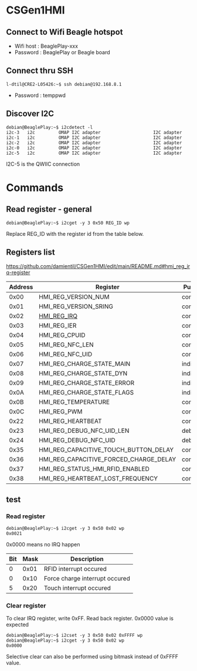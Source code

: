 # CSGen1HMI

## Connect to Wifi Beagle hotspot
* Wifi host : BeaglePlay-xxx
* Password : BeaglePlay or Beagle board

## Connect thru SSH

```
l-dtil@CRE2-L05426:~$ ssh debian@192.168.8.1
```

* Password : temppwd

## Discover I2C

```
debian@BeaglePlay:~$ i2cdetect -l
i2c-3	i2c       	OMAP I2C adapter                	I2C adapter
i2c-1	i2c       	OMAP I2C adapter                	I2C adapter
i2c-2	i2c       	OMAP I2C adapter                	I2C adapter
i2c-0	i2c       	OMAP I2C adapter                	I2C adapter
i2c-5	i2c       	OMAP I2C adapter                	I2C adapter
```

I2C-5 is the QWIIC connection


# Commands

## Read register - general

```
debian@BeaglePlay:~$ i2cget -y 3 0x50 REG_ID wp
```
Replace REG_ID with the register id from the table below.

## Registers list

https://github.com/damientil/CSGen1HMI/edit/main/README.md#hmi_reg_irq-register


| Address | Register                                | Purpose     | Tested |
|---------|-----------------------------------------|-------------|--------|
| 0x00    | HMI_REG_VERSION_NUM                     | common      | nok
| 0x01    | HMI_REG_VERSION_SRING                   | common      | nok
| 0x02    | [HMI_REG_IRQ](#test)                             | common      | ok
| 0x03    | HMI_REG_IER                             | common      | ok
| 0x04    | HMI_REG_CPUID                           | common      | nok
| 0x05    | HMI_REG_NFC_LEN                         | common      | ok
| 0x06    | HMI_REG_NFC_UID                         | common      | nok
| 0x07    | HMI_REG_CHARGE_STATE_MAIN               | indication  | ok
| 0x08    | HMI_REG_CHARGE_STATE_DYN                | indication  | ok
| 0x09    | HMI_REG_CHARGE_STATE_ERROR              | indication  | nok
| 0x0A    | HMI_REG_CHARGE_STATE_FLAGS              | indication  | ok
| 0x0B    | HMI_REG_TEMPERATURE                     | common      | ok
| 0x0C    | HMI_REG_PWM                             | common      | ok
| 0x22    | HMI_REG_HEARTBEAT                       | common      | ok
| 0x23    | HMI_REG_DEBUG_NFC_UID_LEN               | debug       | nok
| 0x24    | HMI_REG_DEBUG_NFC_UID                   | debug       | ok
| 0x35    | HMI_REG_CAPACITIVE_TOUCH_BUTTON_DELAY   | common      | ok
| 0x36    | HMI_REG_CAPACITIVE_FORCED_CHARGE_DELAY  | common      | ok
| 0x37    | HMI_REG_STATUS_HMI_RFID_ENABLED         | common      | ok
| 0x38    | HMI_REG_HEARTBEAT_LOST_FREQUENCY        | common      | ok


## test

### Read register
```
debian@BeaglePlay:~$ i2cget -y 3 0x50 0x02 wp
0x0021
```
0x0000 means no IRQ happen

| Bit | Mask | Description             |
| --- | ---- | ----------------------- |
| 0   | 0x01 | RFID interrupt occured  |
| 0   | 0x10 | Force charge interrupt occured  |
| 5   | 0x20 | Touch interrupt occured |


### Clear register
To clear IRQ register, write 0xFF.
Read back register. 0x0000 value is expected

```
debian@BeaglePlay:~$ i2cset -y 3 0x50 0x02 0xFFFF wp
debian@BeaglePlay:~$ i2cget -y 3 0x50 0x02 wp
0x0000

```
Selective clear can also be performed using bitmask instead of 0xFFFF value.
